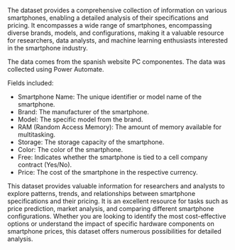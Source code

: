 The dataset provides a comprehensive collection of information on various smartphones, enabling a detailed analysis of their specifications and pricing. It encompasses a wide range of smartphones, encompassing diverse brands, models, and configurations, making it a valuable resource for researchers, data analysts, and machine learning enthusiasts interested in the smartphone industry.

The data comes from the spanish website PC componentes. The data was collected using Power Automate.

Fields included:

- Smartphone Name: The unique identifier or model name of the smartphone.
- Brand: The manufacturer of the smartphone.
- Model: The specific model from the brand.
- RAM (Random Access Memory): The amount of memory available for multitasking.
- Storage: The storage capacity of the smartphone.
- Color: The color of the smartphone.
- Free: Indicates whether the smartphone is tied to a cell company contract (Yes/No).
- Price: The cost of the smartphone in the respective currency.

This dataset provides valuable information for researchers and analysts to explore patterns, trends, and relationships between smartphone specifications and their pricing. It is an excellent resource for tasks such as price prediction, market analysis, and comparing different smartphone configurations. Whether you are looking to identify the most cost-effective options or understand the impact of specific hardware components on smartphone prices, this dataset offers numerous possibilities for detailed analysis.
